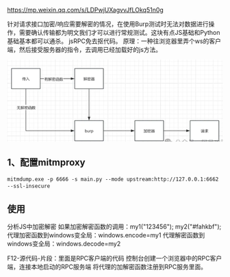 <https://mp.weixin.qq.com/s/LDPwjUXagvvJfLOkq51n0g>

针对请求接口加密/响应需要解密的情况，在使用Burp测试时无法对数据进行操作，需要确认传输都为明文我们才可以进行常规测试。这块有点JS基础和Python基础基本都可以通杀。
jsRPC免去抠代码。
原理：一种往浏览器里弄个ws的客户端，然后接受服务器的指令，去调用已经加载好的js方法。

![](.topwrite/assets/image_1727580420081.png)


## **1、配置mitmproxy**
```
mitmdump.exe -p 6666 -s main.py --mode upstream:http://127.0.0.1:6662  --ssl-insecure
```


## **使用**
分析JS中加密解密
如果加密解密函数的调用：my1("123456"); my2("#fahkbf");
代理加密函数到windows变全局：windows.encode=my1
代理解密函数到windows变全局：windows.decode=my2

F12-源代码-片段：里面是RPC客户端的代码
控制台创建一个浏览器中的RPC客户端，连接本地启动的RPC服务端
将代理的加解密函数注册到RPC服务里面。